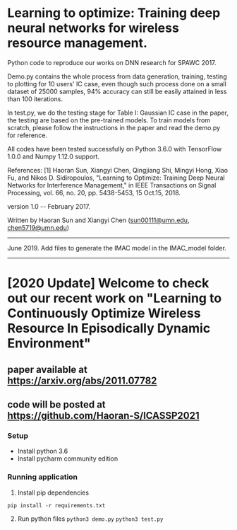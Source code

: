 # Learning to optimize: Training deep neural networks for wireless resource management.
Python code to reproduce our works on DNN research for SPAWC 2017. 

Demo.py contains the whole process from data generation, training, testing to plotting for 10 users' IC case, even though such process done on a small dataset of 25000 samples, 94% accuracy can still be easily attained in less than 100 iterations.

In test.py, we do the testing stage for Table I: Gaussian IC case in the paper, the testing are based on the pre-trained models. To train models from scratch, please follow the instructions in the paper and read the demo.py for reference.

All codes have been tested successfully on Python 3.6.0 with TensorFlow 1.0.0 and Numpy 1.12.0 support.

References: 
[1] Haoran Sun, Xiangyi Chen, Qingjiang Shi, Mingyi Hong, Xiao Fu, and Nikos D. Sidiropoulos, "Learning to Optimize: Training Deep Neural Networks for Interference Management," in IEEE Transactions on Signal Processing, vol. 66, no. 20, pp. 5438-5453, 15 Oct.15, 2018.


version 1.0 -- February 2017. 

Written by Haoran Sun and Xiangyi Chen (sun00111@umn.edu, chen5719@umn.edu)


----
June 2019. Add files to generate the IMAC model in the IMAC_model folder.

----
# [2020 Update] Welcome to check out our recent work on "Learning to Continuously Optimize Wireless Resource In Episodically Dynamic Environment"

## paper available at https://arxiv.org/abs/2011.07782
## code will be posted at https://github.com/Haoran-S/ICASSP2021


### Setup
- Install python 3.6
- Install pycharm community edition
### Running application
1. Install pip dependencies 
```
pip install -r requirements.txt
```
2. Run python files
`python3 demo.py`
`python3 test.py`
